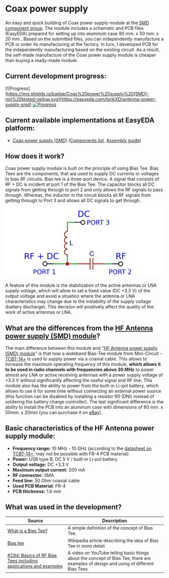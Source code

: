 # Coax power supply

An easy and quick building of Coax power supply module at the [SMD component group](./SMD/EasyEDA). The module includes a schematic and PCB files (EasyEDA) prepared for setting up into aluminum case 80 mm. x 50 mm. x 20 mm.. Based on the submitted files, you can independently manufacture a PCB or order its manufacturing at the factory. In turn, I developed PCB for the independently manufacturing based on the existing circuit. As a result, the self-made manufacture of the Coax power supply module is cheaper than buying a ready-made module.

## Current development progress:
[![Progress](https://img.shields.io/badge/Coax%20power%20supply%20(SMD)-not%20tested-yellow.svg](https://easyeda.com/IgrikXD/antenna-power-supply-smd) [![Progress](https://img.shields.io/badge/version-1.0.EE-blue.svg)](./SMD/EasyEDA)  

## Current available implementations at EasyEDA platform:
- [Coax power supply (SMD)] ([Components list](./SMD/Components%20list.md), [Assembly guide](./SMD/Assembly%20guide.md))

## How does it work?
Coax power supply module is built on the principle of using Bias Tee. Bias Tees are the components, that are used to supply DC currents or voltages to bias RF circuits. Bias tee is a three-port device. A signal that consists of RF + DC is incident at port 1 of the Bias Tee. The capacitor blocks all DC signals from getting through to port 2 and only allows the RF signals to pass through. Whereas, the inductor in the circuit blocks all RF signals from getting through to Port 3 and allows all DC signals to get through.

![Bias Tee schematic](../Resources/Coax%20power%20supply/Bias-Tee-schematic.png)  

A feature of this module is the stabilization of the active antennas or LNA supply voltage, which will allow to set a fixed value (DC +3.3 V) of the output voltage and avoid a situation where the antenna or LNA characteristics may change due to the instability of the supply voltage (battery discharge). This decision will positively affect the quality of the work of active antennas or LNA.

## What are the differences from the [HF Antenna power supply (SMD) module]?
The main difference between this module and "[HF Antenna power supply (SMD) module]" is that now a wideband Bias-Tee module from Mini-Circuit - [TCBT-14+] is used to supply power via a coaxial cable. This allows to increase the maximum operating frequency of this module, **which allows it to be used in radio channels with frequencies above 30 MHz** to power almost any LNA or active receiving antennas with a power supply voltage of +3.3 V without significantly affecting the useful signal and RF line. This module also has the ability to power from the built-in Li-pol battery, which allows to use it for some time without connecting an external power source (this function can be disabled by installing a resistor R0 (DNI) instead of soldering the battery charge controller). The last significant difference is the ability to install the PCB into an aluminum case with dimensions of 80 mm. x 50mm. x 20mm (you can purchase it on [eBay](https://www.ebay.com/sch/i.html?_from=R40&_trksid=m570.l1313&_nkw=aluminium+enclosure+80&_sacat=0)).

## Basic characteristics of the HF Antenna power supply module:

- **Frequency range:** 10 MHz - 10 GHz (according to the [datasheet on TCBT-14+](./Datasheets/Bias%20Tees/TCBT-14+-Datasheet.pdf), may not be possible with FR-4 PCB material)  
- **Power:** USB type B, DC 5 V / built-in Li-pol battery  
- **Output voltage:** DC +3.3 V  
- **Maximum output current:** 200 mA  
- **RF connector:** SMA  
- **Feed line:** 50 Ohm coaxial cable  
- **Used PCB Material:** FR-4  
- **PCB thickness:** 1.6 mm  

## What was used in the development?
| Source | Description |
| ------ | ----------- |
| [What is a Bias Tee?] | A simple definition of the concept of Bias Tee. |
| [Bias tee] | Wikipedia article describing the idea of Bias Tee in more detail. |
| [#284: Basics of RF Bias Tees including applications and examples] | A video on YouTube telling basic things about the concept of Bias Tee, there are examples of design and using of different Bias Tees. |

[TCBT-14+]: <https://www.minicircuits.com/WebStore/dashboard.html?model=TCBT-14%2B>
[HF Antenna power supply (SMD) module]: <../HF%20Antenna%20power%20supply/README.md>
[Coax power supply (SMD)]: <https://easyeda.com/IgrikXD/antenna-power-supply-smd>
[What is a Bias Tee?]: <https://www.everythingrf.com/community/what-is-a-bias-tee>
[Bias tee]: <https://en.wikipedia.org/wiki/Bias_tee>
[#284: Basics of RF Bias Tees including applications and examples]: <https://www.youtube.com/watch?v=lxgpm-UXTNY>
